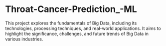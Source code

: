# Throat-Cancer-Prediction_-ML
This project explores the fundamentals of Big Data, including its technologies, processing techniques, and real-world applications. It aims to highlight the significance, challenges, and future trends of Big Data in various industries.

